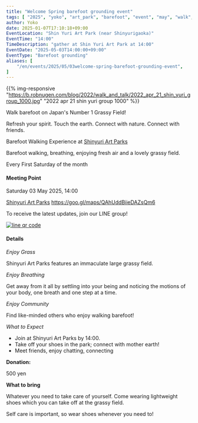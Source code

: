 ```yaml
---
title: "Welcome Spring barefoot grounding event"
tags: [ "2025", "yoko", "art_park", "barefoot", "event", "may", "walk", "はだし" ]
author: Yoko
date: 2025-01-07T17:10:18+09:00
EventLocation: "Shin Yuri Art Park (near Shinyurigaoka)"
EventTime: "14:00"
TimeDescription: "gather at Shin Yuri Art Park at 14:00"
EventDate: "2025-05-03T14:00:00+09:00"
EventType: "Barefoot grounding"
aliases: [
    "/en/events/2025/05/03welcome-spring-barefoot-grounding-event",
]
---
```


{{% img-responsive "https://b.robnugen.com/blog/2022/walk_and_talk/2022_apr_21_shin_yuri_group_1000.jpg" "2022 apr 21 shin yuri group 1000" %}}

Walk barefoot on Japan's Number 1 Grassy Field!

Refresh your spirit. Touch the earth. Connect with nature. Connect with friends.

Barefoot Walking Experience at [Shinyuri Art Parks](http://www.airgreen.info/artparks.html)

Barefoot walking, breathing, enjoying fresh air and a lovely grassy field.

Every First Saturday of the month

#### Meeting Point

Saturday 03 May 2025, 14:00

[Shinyuri Art Parks](http://www.airgreen.info/artparks.html) https://goo.gl/maps/QAhUddBiieDAZsQm6

To receive the latest updates, join our LINE group!

[![line qr code](//b.robnugen.com/blog/2021/thumbs/2021_sep_25_rob_line_qr_code_text_walk_and_talk.jpg)](//b.robnugen.com/blog/2021/2021_sep_25_rob_line_qr_code_text_walk_and_talk.jpg)

#### Details

*Enjoy Grass*

Shinyuri Art Parks features an immaculate large grassy field.

*Enjoy Breathing*

Get away from it all by settling into your being and noticing the
motions of your body, one breath and one step at a time.

*Enjoy Community*

Find like-minded others who enjoy walking barefoot!

*What to Expect*

* Join at Shinyuri Art Parks by 14:00.
* Take off your shoes in the park; connect with mother earth!
* Meet friends, enjoy chatting, connecting

**Donation:**

500 yen

**What to bring**

Whatever you need to take care of yourself.  Come wearing lightweight
shoes which you can take off at the grassy field.

Self care is important, so wear shoes whenever you need to!

